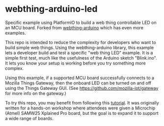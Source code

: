 # webthing-arduino-led
Specific example using PlatformIO to build a web thing controllable LED on an MCU board. Forked from [webthing-arduino](https://github.com/mozilla-iot/webthing-arduino) which has even more examples.

This repo is intended to reduce the complexity for developers who want to build simple web things. Using the webthing-arduino library, this example lets a developer build and test a specific "web thing LED" example. It is a simple first test, much like the usefulness of the Arduino sketch "Blink.ino". It lets you know your setup is working before you try something more complex. 

Using this example, if a supported MCU board successfully connects to a Mozilla Things Gateway, then the onboard LED can be turned on and off using the Things Gateway GUI. (See https://github.com/mozilla-iot/gateway for more info on the gateway.)

To try this repo, you may benefit from following this [tutorial](https://github.com/kgiori/webthing-arduino-led/blob/master/Mozilla%20Project%20Things_%20SAMW25%20Tutorial.pdf). It was originally written for a hands-on workshop where attendees were given a Microchip (Atmel) SAMW25 Xplained Pro board, but the goal is to expand it to support a wide range of boards.
